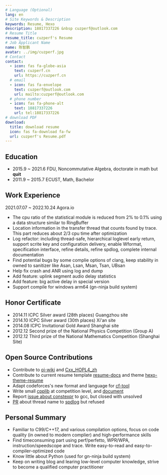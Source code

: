 ```yaml
---
# Language (Optional)
lang: en
# Site Keywords & Description
keywords: Resume, Hexo
description: 18817337226 &nbsp cuzperf@outlook.com
# Resume Title
resume_title: cuzperf's Resume
# Job Applicant Name
name: 陈智鹏
avatar: ../img/cuzperf.jpg
# Contact
contact:
  - icon: fas fa-globe-asia
    text: cuzperf.cn
    url: https://cuzperf.cn
  # email
  - icon: fas fa-envelope
    text: cuzperf@outlook.com
    url: mailto:cuzperf@outlook.com
  # phone number
  - icon: fas fa-phone-alt
    text: 18817337226
    url: tel:18817337226
# download PDF
download:
  title: download resume
  icon: fas fa-download fa-fw
  url: cuzperf's Resume.pdf
---
```


## <i class="fas fa-user-graduate"></i> Education

- 2015.9 ~ 2021.6 FDU, Noncommutative Algebra, doctorate in math but __quit__
- 2011.9 ~ 2015.7 ECUST, Math, Bachelor

## <i class="fas fa-briefcase"></i> Work Experience

2021.07.07 ~ 2022.10.24 Agora.io

- The cpu ratio of the statistical module is reduced from 2% to 0.1% using a data structure similar to RingBuffer
- Location information in the transfer thread that counts found by trace. This part reduces about 2/3 cpu time after optimization
- Log refactor: including thread-safe, hierarchical loglevel early return, support scrite key and configuration delivery, enable Wformat, specification interface, refine details, refine spdlog, complete internal documentation
- Find potential bugs by some complie options of clang, keep stability in owned to sanitizer like Asan, Lsan, Msan, Tsan, UBsan
- Help fix crash and ANR using log and dump
- Add feature: uplink segment audio delay statistics
- Add feature: big active delay in special version
- Support compile for windows arm64 (gn-ninja build system)

<div STYLE="page-break-after: always;"></div>

## <i class='fas fa-trophy'></i> Honor Certificate

- 2014.11 ICPC Silver award (28th places) Guangzhou site
- 2014.10 ICPC Silver award (30th places) Xi'an site
- 2014.08 ICPC Invitational Gold Award Shanghai site
- 2012.12 Second prize of the National Physics Competition (Group A)
- 2012.12 Third prize of the National Mathematics Competition (Shanghai Site)

## <i class="fab fa-github"></i> Open Source Contributions

- Contribute to [oi-wiki](https://oi-wiki.org/dp/opt/quadrangle/) and [Cxx_HOPL4_zh](https://github.com/Cpp-Club/Cxx_HOPL4_zh/commit/7da2e9889b51043f6834322004a24b2e7bad776a)
- Contribute to current resume template [resume-docs](https://github.com/xaoxuu/resume-docs/commit/966a3e46f6f3e209875547c850b12c1ed972cf8a) and theme [hexo-theme-resume](https://github.com/xaoxuu/hexo-theme-resume/commit/cb818740b7912983e58ed025048b0eb9d1b91821)
- Adapt codeforces's new format and language for [cf-tool](https://github.com/izlyforever/cf-tool/releases/tag/v1.0.5)
- Write small [cpplib](https://github.com/izlyforever/cpplibforCP) at competition level, and [document](https://izlyforever.github.io/cpplibforCP/)
- Report [issue about constexpr](https://gcc.gnu.org/bugzilla/show_bug.cgi?id=105565) to gcc, but closed with unsolved
- [PR](https://github.com/gabime/spdlog/pull/2417) about thread name to [spdlog](https://github.com/gabime/spdlog) but refused

## <i class="fas fa-user-tie"></i> Personal Summary

- Familiar to C99/C++17, and various compilation options, focus on code quality (in owned to modern complier) and high-performance skills
- Find timeconsuming part using perf/perfetto, WPR/WPA, instruction/speedscope and trace. Write easy-to-read and easy-to-compiler-optimized code
- Know little about Python (used for gn-ninja build system)
- Keep on writing blog and learing low-level computer knowledge, strive to become a qualified computer practitioner
